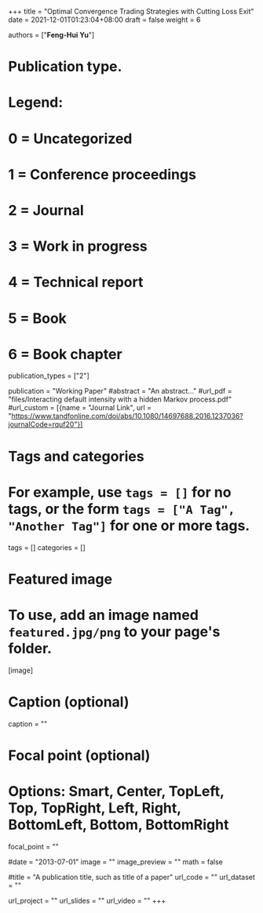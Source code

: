 +++
title = "Optimal Convergence Trading Strategies with Cutting Loss Exit"
date = 2021-12-01T01:23:04+08:00
draft = false
weight = 6

authors = ["**Feng-Hui Yu**"]

# Publication type.
# Legend:
# 0 = Uncategorized
# 1 = Conference proceedings
# 2 = Journal
# 3 = Work in progress
# 4 = Technical report
# 5 = Book
# 6 = Book chapter
publication_types = ["2"]

publication = "Working Paper"
#abstract = "An abstract..."
#url_pdf = "files/Interacting default intensity with a hidden Markov process.pdf"
#url_custom = [{name = "Journal Link", url = "https://www.tandfonline.com/doi/abs/10.1080/14697688.2016.1237036?journalCode=rquf20"}]

# Tags and categories
# For example, use `tags = []` for no tags, or the form `tags = ["A Tag", "Another Tag"]` for one or more tags.
tags = []
categories = []

# Featured image
# To use, add an image named `featured.jpg/png` to your page's folder. 
[image]
  # Caption (optional)
  caption = ""

  # Focal point (optional)
  # Options: Smart, Center, TopLeft, Top, TopRight, Left, Right, BottomLeft, Bottom, BottomRight
  focal_point = ""
 

#date = "2013-07-01"
image = ""
image_preview = ""
math = false

#title = "A publication title, such as title of a paper"
url_code = ""
url_dataset = ""

url_project = ""
url_slides = ""
url_video = ""
+++
